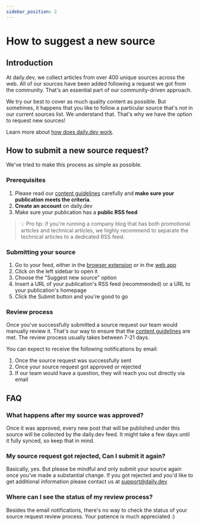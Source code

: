 ```yaml
---
sidebar_position: 2
---
```


# How to suggest a new source

## Introduction

At daily.dev, we collect articles from over 400 unique sources across the web. All of our sources have been added following a request we got from the community. That's an essential part of our community-driven approach. 

We try our best to cover as much quality content as possible. But sometimes, it happens that you like to follow a particular source that's not in our current sources list. We understand that. That's why we have the option to request new sources! 

Learn more about [how does daily.dev work](../how-does-daily-dev-work/dailydev-101.md). 

## How to submit a new source request?

We've tried to make this process as simple as possible. 

### Prerequisites

1. Please read our [content guidelines](/for-content-creators/content-guidelines.md) carefully and **make sure your publication meets the criteria**. 
2. **Create an account** on daily.dev
3. Make sure your publication has a **public RSS feed**

> 💡 Pro tip: if you're running a company blog that has both promotional articles and technical articles, we highly recommend to separate the technical articles to a dedicated RSS feed. 

### Submitting your source

1. Go to your feed, either in the [browser extension](../getting-started/browser-extension-installation.md) or in the [web app](https://app.daily.dev)
2. Click on the left sidebar to open it
3. Choose the "Suggest new source" option 
4. Insert a URL of your publication's RSS feed (recommended) or a URL to your publication's homepage
5. Click the Submit button and you're good to go

### Review process

Once you've successfully submitted a source request our team would manually review it. That's our way to ensure that the [content guidelines](/for-content-creators/content-guidelines.md) are met. The review process usually takes between 7-21 days.

You can expect to receive the following notifications by email:
1. Once the source request was successfully sent
2. Once your source request got approved or rejected
3. If our team would have a question, they will reach you out directly via email

## FAQ

### What happens after my source was approved?

Once it was approved, every new post that will be published under this source will be collected by the daily.dev feed. It might take a few days until it fully synced, so keep that in mind.

### My source request got rejected, Can I submit it again?

Basically, yes. But please be mindful and only submit your source again once you've made a substantial change. If you got rejected and you'd like to get additional information please contact us at support@daily.dev

### Where can I see the status of my review process?

Besides the email notifications, there's no way to check the status of your source request review process. Your patience is much appreciated :) 
